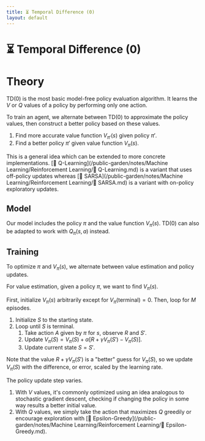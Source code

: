 ```yaml
---
title: ⏳ Temporal Difference (0)
layout: default
---
```


# ⏳ Temporal Difference (0)

# Theory
TD(0) is the most basic model-free policy evaluation algorithm. It learns the $V$ or $Q$ values of a policy by performing only one action.

To train an agent, we alternate between TD(0) to approximate the policy values, then construct a better policy based on these values.
1. Find more accurate value function $V_{\pi'}(s)$ given policy $\pi'$.
2. Find a better policy $\pi'$ given value function $V_{\pi}(s)$.

This is a general idea which can be extended to more concrete implementations. [🔭 Q-Learning](/public-garden/notes/Machine Learning/Reinforcement Learning/🔭 Q-Learning.md) is a variant that uses off-policy updates whereas [🧭 SARSA](/public-garden/notes/Machine Learning/Reinforcement Learning/🧭 SARSA.md) is a variant with on-policy exploratory updates.

## Model
Our model includes the policy $\pi$ and the value function $V_{\pi}(s)$. TD(0) can also be adapted to work with $Q_\pi(s, a)$ instead.

## Training
To optimize $\pi$ and $V_{\pi}(s)$, we alternate between value estimation and policy updates.

For value estimation, given a policy $\pi$, we want to find $V_{\pi}(s)$.

First, initialize $V_{\pi}(s)$ arbitrarily except for $V_{\pi}(\text{terminal}) = 0$. Then, loop for $M$ episodes.
1. Initialize $S$ to the starting state.
2. Loop until $S$ is terminal.
	1. Take action $A$ given by $\pi$ for $s$, observe $R$ and $S'$.
	2. Update $V_{\pi}(S) = V_{\pi}(S) + \alpha[R + \gamma V_{\pi}(S') - V_{\pi}(S)]$.
	3. Update current state $S = S'$.

Note that the value $R + \gamma V_{\pi}(S')$ is a "better" guess for $V_{\pi}(S)$, so we update $V_{\pi}(S)$ with the difference, or error, scaled by the learning rate.

The policy update step varies.
1. With $V$ values, it's commonly optimized using an idea analogous to stochastic gradient descent, checking if changing the policy in some way results a better initial value.
2. With $Q$ values, we simply take the action that maximizes $Q$ greedily or encourage exploration with [🧧 Epsilon-Greedy](/public-garden/notes/Machine Learning/Reinforcement Learning/🧧 Epsilon-Greedy.md).